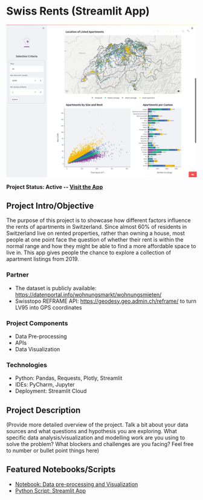 # Swiss Rents (Streamlit App)


![Screenshot of the app showing a map of Switerland with the location of listed apartments](reports/img/220213_screenshot.png)

<b>Project Status: Active -- [Visit the App](https://share.streamlit.io/alessine/swiss_rents)</b>

## Project Intro/Objective
The purpose of this project is to showcase how different factors influence the rents of apartments in Switzerland. Since almost 60% of residents in Switzerland live on rented properties, rather than owning a house, most people at one point face the question of whether their rent is within the normal range and how they might be able to find a more affordable space to live in. This app gives people the chance to explore a collection of apartment listings from 2019.

### Partner
* The dataset is publicly available: https://datenportal.info/wohnungsmarkt/wohnungsmieten/
* Swisstopo REFRAME API: https://geodesy.geo.admin.ch/reframe/ to turn LV95 into GPS coordinates

### Project Components
* Data Pre-processing
* APIs
* Data Visualization

### Technologies
* Python: Pandas, Requests, Plotly, Streamlit
* IDEs: PyCharm, Jupyter
* Deployment: Streamlit Cloud

## Project Description
(Provide more detailed overview of the project.
Talk a bit about your data sources and what questions and hypothesis you are exploring.
What specific data analysis/visualization and modelling work are you using to solve the
problem? What blockers and challenges are you facing?
Feel free to number or bullet point things here)

## Featured Notebooks/Scripts
* [Notebook: Data pre-processing and Visualization](https://github.com/Alessine/swiss_rents/blob/master/notebooks/nb2_220202_advanced_viz.ipynb)
* [Python Script: Streamlit App](https://github.com/Alessine/swiss_rents/blob/master/streamlit_app.py)
